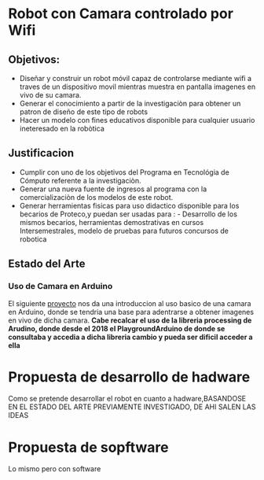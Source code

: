 # Robot con Camara controlado por Wifi 

## Objetivos:
- Diseñar y construir un robot móvil capaz de controlarse mediante wifi a traves de un dispositivo movil mientras muestra en pantalla imagenes en vivo de su camara. 
- Generar el conocimiento a partir de la investigaciòn para obtener un patron de diseño de este tipo de robots
- Hacer un modelo con fines educativos disponible para cualquier usuario ineteresado en la robòtica

## Justificacion 
- Cumplir con uno de los objetivos del Programa en Tecnológia de Cómputo referente a la investigaciòn.
- Generar una nueva fuente de ingresos al programa con la comercializaciòn de los modelos de este robot.
- Generar herramientas fisicas para uso didactico disponible para los becarios de Proteco,y puedan ser usadas para : - Desarrollo de los mismos becarios, herramientas demostrativas en cursos Intersemestrales, modelo de pruebas para futuros concursos de robotica

## Estado del Arte

### Uso de Camara en Arduino
El siguiente [proyecto](https://create.arduino.cc/demo/ctc/101/course/view.php?id=217) nos da una introduccion al uso basico de una camara en Arduino, donde se tendria una base para adentrarse a obtener imagenes en vivo de dicha camara.
**Cabe recalcar el uso de la libreria processing de Arudino, donde desde el 2018 el PlaygroundArduino de donde se consultaba y accedia a dicha libreria cambio y pueda ser dificil acceder a ella**


# Propuesta de desarrollo de hadware
Como se pretende desarrollar el robot en cuanto a hadware,BASANDOSE EN EL ESTADO DEL ARTE PREVIAMENTE INVESTIGADO, DE AHI SALEN LAS IDEAS
# Propuesta de sopftware
Lo mismo pero con software
